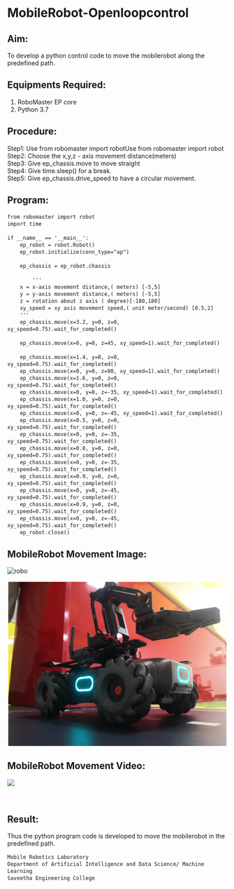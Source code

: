 # MobileRobot-Openloopcontrol
## Aim:

To develop a python control code to move the mobilerobot along the predefined path.

## Equipments Required:
1. RoboMaster EP core
2. Python 3.7

## Procedure:

Step1: 
Use from robomaster import robotUse from robomaster import robot
<br/>
Step2:
Choose the x,y,z - axis movement distance(meters)
<br/>
Step3:
Give ep_chassis.move to move straight
<br/>
Step4:
Give time.sleep() for a break.
<br/>
Step5:
Give ep_chassis.drive_speed to have a circular movement.


## Program:
~~~
from robomaster import robot
import time

if __name__ == '__main__':
    ep_robot = robot.Robot()
    ep_robot.initialize(conn_type="ap")

    ep_chassis = ep_robot.chassis

        '''
    x = x-axis movement distance,( meters) [-5,5]
    y = y-axis movement distance,( meters) [-5,5]
    z = rotation about z axis ( degree)[-180,180]
    xy_speed = xy axis movement speed,( unit meter/second) [0.5,2]
    '''
    ep_chassis.move(x=3.2, y=0, z=0, xy_speed=0.75).wait_for_completed()

    ep_chassis.move(x=0, y=0, z=45, xy_speed=1).wait_for_completed()

    ep_chassis.move(x=1.4, y=0, z=0, xy_speed=0.75).wait_for_completed()
    ep_chassis.move(x=0, y=0, z=90, xy_speed=1).wait_for_completed()
    ep_chassis.move(x=1.6, y=0, z=0, xy_speed=0.75).wait_for_completed()
    ep_chassis.move(x=0, y=0, z=-35, xy_speed=1).wait_for_completed()
    ep_chassis.move(x=1.0, y=0, z=0, xy_speed=0.75).wait_for_completed()
    ep_chassis.move(x=0, y=0, z=-45, xy_speed=1).wait_for_completed()
    ep_chassis.move(x=0.5, y=0, z=0, xy_speed=0.75).wait_for_completed()
    ep_chassis.move(x=0, y=0, z=-35, xy_speed=0.75).wait_for_completed()
    ep_chassis.move(x=0.8, y=0, z=0, xy_speed=0.75).wait_for_completed()
    ep_chassis.move(x=0, y=0, z=-35, xy_speed=0.75).wait_for_completed()
    ep_chassis.move(x=0.9, y=0, z=0, xy_speed=0.75).wait_for_completed()
    ep_chassis.move(x=0, y=0, z=-45, xy_speed=0.75).wait_for_completed()
    ep_chassis.move(x=0.9, y=0, z=0, xy_speed=0.75).wait_for_completed()
    ep_chassis.move(x=0, y=0, z=-45, xy_speed=0.75).wait_for_completed()
    ep_robot.close()
~~~

## MobileRobot Movement Image:

![robo](./img/robomaster.png)

![robo](./img/robo.png)
<br/>
## MobileRobot Movement Video:
[![](./img/robomaster.png)](https://youtu.be/0HagiKfjcPA)

<br/>

## Result:
Thus the python program code is developed to move the mobilerobot in the predefined path.
<br/>
```
Mobile Robotics Laboratory
Department of Artificial Intelligence and Data Science/ Machine Learning
Saveetha Engineering College
```
